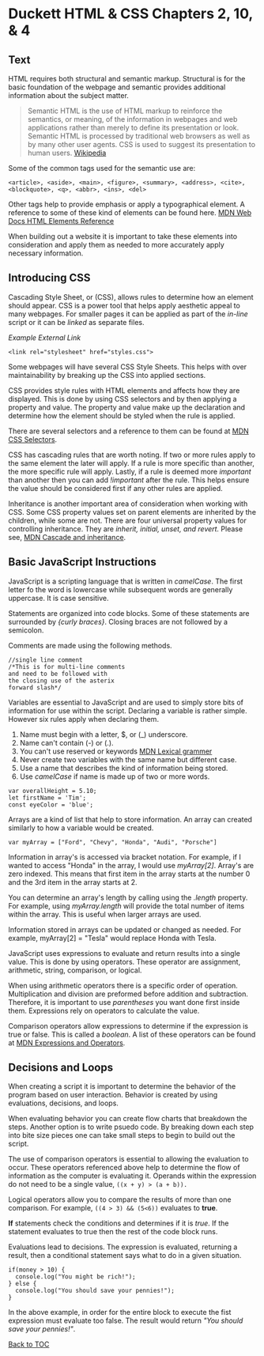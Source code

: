 # Duckett HTML & CSS Chapters 2, 10, & 4

## Text
HTML requires both structural and semantic markup. Structural is for the basic foundation of the webpage and semantic provides additional information about the subject matter.

>Semantic HTML is the use of HTML markup to reinforce the semantics, or meaning, of the information in webpages and web applications rather than merely to define its presentation or look. Semantic HTML is processed by traditional web browsers as well as by many other user agents. CSS is used to suggest its presentation to human users.
[Wikipedia](https://en.wikipedia.org/wiki/Semantic_HTML)

Some of the common tags used for the semantic use are:

```
<article>, <aside>, <main>, <figure>, <summary>, <address>, <cite>, <blockquote>, <q>, <abbr>, <ins>, <del>
```

Other tags help to provide emphasis or apply a typographical element. A reference to some of these kind of elements can be found here. [MDN Web Docs HTML Elements Reference](https://developer.mozilla.org/en-US/docs/Web/HTML/Element)

When building out a website it is important to take these elements into consideration and apply them as needed to more accurately apply necessary information.
 
## Introducing CSS
Cascading Style Sheet, or (CSS), allows rules to determine how an element should appear. CSS is a power tool that helps apply aesthetic appeal to many webpages. For smaller pages it can be applied as part of the _in-line_ script or it can be _linked_ as separate files.

_Example External Link_

```
<link rel="stylesheet" href="styles.css">
```
Some webpages will have several CSS Style Sheets. This helps with over maintainability by breaking up the CSS into applied sections.

CSS provides style rules with HTML elements and affects how they are displayed. This is done by using CSS selectors and by then applying a property and value. The property and value make up the declaration and determine how the element should be styled when the rule is applied.

There are several selectors and a reference to them can be found at [MDN CSS Selectors](https://developer.mozilla.org/en-US/docs/Web/CSS/CSS_Selectors).

CSS has cascading rules that are worth noting. If two or more rules apply to the same element the later will apply. If a rule is more specific than another, the more specific rule will apply. Lastly, if a rule is deemed more _important_ than another then you can add *!important* after the rule. This helps ensure the value should be considered first if any other rules are applied.

Inheritance is another important area of consideration when working with CSS. Some CSS property values set on parent elements are inherited by the children, while some are not. There are  four universal property values for controlling inheritance. They are *inherit, initial, unset, and revert.* Please see, [MDN Cascade and inheritance](https://developer.mozilla.org/en-US/docs/Learn/CSS/Building_blocks/Cascade_and_inheritance).

## Basic JavaScript Instructions
JavaScript is a scripting language that is written in *camelCase*. The first letter fo the word is lowercase while subsequent words are generally uppercase. It is case sensitive.

Statements are organized into code blocks. Some of these statements are surrounded by *{curly braces}*. Closing braces are not followed by a semicolon.

Comments are made using the following methods.
```
//single line comment
/*This is for multi-line comments
and need to be followed with 
the closing use of the asterix
forward slash*/
```

Variables are essential to JavaScript and are used to simply store bits of information for use within the script. Declaring a variable is rather simple. However six rules apply when declaring them.

1. Name must begin with a letter, $, or (_) underscore.
2. Name can't contain (-) or (.).
3. You can't use reserved or keywords [MDN Lexical grammer](https://developer.mozilla.org/en-US/docs/Web/JavaScript/Reference/Lexical_grammar)
4. Never create two variables with the same name but different case.
5. Use a name that describes the kind of information being stored.
6. Use *camelCase* if name is made up of two or more words.

```
var overallHeight = 5.10;
let firstName = 'Tim';
const eyeColor = 'blue';
```
Arrays are a kind of list that help to store information. An array can created similarly to how a variable would be created.

```
var myArray = ["Ford", "Chevy", "Honda", "Audi", "Porsche"]
```
Information in array's is accessed via bracket notation. For example, if I wanted to access "Honda" in the array, I would use *myArray[2]*. Array's are zero indexed. This means that first item in the array starts at the number 0 and the 3rd item in the array starts at 2.

You can determine an array's length by calling using the *.length* property. For example, using *myArray.length* will provide the total number of items within the array. This is useful when larger arrays are used.

Information stored in arrays can be updated or changed as needed. For example, myArray[2] = "Tesla" would replace Honda with Tesla.

JavaScript uses expressions to evaluate and return results into a single value. This is done by using operators. These operator are assignment, arithmetic, string, comparison, or logical.

When using arithmetic operators there is a specific order of operation. Multiplication and division are preformed before addition and subtraction. Therefore, it is important to use *parentheses* you want done first inside them. Expressions rely on operators to calculate the value.

Comparison operators allow expressions to determine if the expression is true or false. This is called a *boolean*. A list of these operators can be found at [MDN Expressions and Operators](https://developer.mozilla.org/en-US/docs/Web/JavaScript/Guide/Expressions_and_Operators#comparison_operators).


## Decisions and Loops
When creating a script it is  important to determine the behavior of the program based on user interaction. Behavior is created by using evaluations, decisions, and loops.

When evaluating behavior you can create flow charts that breakdown the steps. Another option is to write psuedo code. By breaking down each step into bite size pieces one can take small steps to begin to build out the script.

The use of comparison operators is essential to allowing the evaluation to occur. These operators referenced above help to determine the flow of information as the computer is evaluating it. Operands within the expression do not need to be a single value, ```((x + y) > (a + b)).```

Logical operators allow you to compare the results of more than one comparison. For example, ```((4 > 3) && (5<6))``` evaluates to **true**.

**If** statements check the conditions and determines if it is *true*. If the statement evaluates to true then the rest of the code block runs.

Evaluations lead to decisions. The expression is evaluated, returning a result, then a conditional statement says what to do in a given situation.

```
if(money > 10) {
  console.log("You might be rich!");
} else {
  console.log("You should save your pennies!");
}

```

In the above example, in order for the entire block to execute the fist expression must evaluate too false. The result would return *"You should save your pennies!"*.

[Back to TOC](GearRatio.github.io)